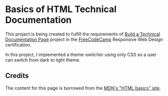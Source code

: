 # Basics of HTML Technical Documentation

This project is being created to fulfill the requirements of [Build a Technical Documentation Page](https://www.freecodecamp.org/learn/responsive-web-design/responsive-web-design-projects/build-a-technical-documentation-page) project in the [FreeCodeCamp](https://www.freecodecamp.org/) Responsive Web Design certification.

In this project, I implemented a theme-switcher using only CSS so a user can switch from dark to light theme.

## Credits

The content for this page is borrowed from the [MDN's "HTML basics" site](https://developer.mozilla.org/en-US/docs/Learn/Getting_started_with_the_web/HTML_basics).
